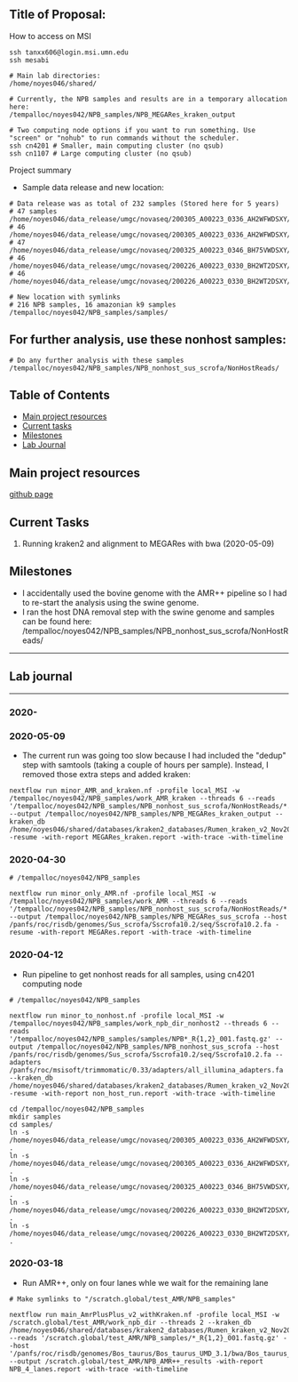 Title of Proposal:
------------

How to access on MSI

```
ssh tanxx606@login.msi.umn.edu
ssh mesabi

# Main lab directories:
/home/noyes046/shared/ 

# Currently, the NPB samples and results are in a temporary allocation here:
/tempalloc/noyes042/NPB_samples/NPB_MEGARes_kraken_output

# Two computing node options if you want to run something. Use "screen" or "nohub" to run commands without the scheduler.
ssh cn4201 # Smaller, main computing cluster (no qsub)
ssh cn1107 # Large computing cluster (no qsub)
```

Project summary
* Sample data release and new location:
```
# Data release was as total of 232 samples (Stored here for 5 years)
# 47 samples
/home/noyes046/data_release/umgc/novaseq/200305_A00223_0336_AH2WFWDSXY/Noyes_Project_011_Pool_1
# 46
/home/noyes046/data_release/umgc/novaseq/200305_A00223_0336_AH2WFWDSXY/Noyes_Project_011_Pool_5
# 47
/home/noyes046/data_release/umgc/novaseq/200325_A00223_0346_BH75VWDSXY/Noyes_Project_011_Pool_2
# 46
/home/noyes046/data_release/umgc/novaseq/200226_A00223_0330_BH2WT2DSXY/Noyes_Project_011_Pool_3
# 46
/home/noyes046/data_release/umgc/novaseq/200226_A00223_0330_BH2WT2DSXY/Noyes_Project_011_Pool_4

# New location with symlinks
# 216 NPB samples, 16 amazonian k9 samples
/tempalloc/noyes042/NPB_samples/samples/
```

## For further analysis, use these nonhost samples:
```
# Do any further analysis with these samples
/tempalloc/noyes042/NPB_samples/NPB_nonhost_sus_scrofa/NonHostReads/

```



Table of Contents
-----
* [Main project resources](#main-project-resources)
* [Current tasks](#current-tasks)
* [Milestones](#milestones)
* [Lab Journal](#lab-journal)

## Main project resources

[github page](https://github.com/EnriqueDoster/project_lab_notebooks)



## Current Tasks

  1. Running kraken2 and alignment to MEGARes with bwa (2020-05-09)
  
## Milestones
 * I accidentally used the bovine genome with the AMR++ pipeline so I had to re-start the analysis using the swine genome.
 * I ran the host DNA removal step with the swine genome and samples can be found here: /tempalloc/noyes042/NPB_samples/NPB_nonhost_sus_scrofa/NonHostReads/
 



***
## Lab journal
---------------------------------------------------------------------------------------------------------------
### 2020-


### 2020-05-09
* The current run was going too slow because I had included the "dedup" step with samtools (taking a couple of hours per sample). Instead, I removed those extra steps and added kraken:
```
nextflow run minor_AMR_and_kraken.nf -profile local_MSI -w /tempalloc/noyes042/NPB_samples/work_AMR_kraken --threads 6 --reads '/tempalloc/noyes042/NPB_samples/NPB_nonhost_sus_scrofa/NonHostReads/*.non.host.R{1,2}.fastq.gz' --output /tempalloc/noyes042/NPB_samples/NPB_MEGARes_kraken_output --kraken_db /home/noyes046/shared/databases/kraken2_databases/Rumen_kraken_v2_Nov2019/ -resume -with-report MEGARes_kraken.report -with-trace -with-timeline
```

### 2020-04-30
```
# /tempalloc/noyes042/NPB_samples

nextflow run minor_only_AMR.nf -profile local_MSI -w /tempalloc/noyes042/NPB_samples/work_AMR --threads 6 --reads '/tempalloc/noyes042/NPB_samples/NPB_nonhost_sus_scrofa/NonHostReads/*.non.host.R{1,2}.fastq.gz' --output /tempalloc/noyes042/NPB_samples/NPB_MEGARes_sus_scrofa --host /panfs/roc/risdb/genomes/Sus_scrofa/Sscrofa10.2/seq/Sscrofa10.2.fa -resume -with-report MEGARes.report -with-trace -with-timeline

```




### 2020-04-12
* Run pipeline to get nonhost reads for all samples, using cn4201 computing node

```
# /tempalloc/noyes042/NPB_samples

nextflow run minor_to_nonhost.nf -profile local_MSI -w /tempalloc/noyes042/NPB_samples/work_npb_dir_nonhost2 --threads 6 --reads '/tempalloc/noyes042/NPB_samples/samples/NPB*_R{1,2}_001.fastq.gz' --output /tempalloc/noyes042/NPB_samples/NPB_nonhost_sus_scrofa --host /panfs/roc/risdb/genomes/Sus_scrofa/Sscrofa10.2/seq/Sscrofa10.2.fa --adapters /panfs/roc/msisoft/trimmomatic/0.33/adapters/all_illumina_adapters.fa --kraken_db /home/noyes046/shared/databases/kraken2_databases/Rumen_kraken_v2_Nov2019/ -resume -with-report non_host_run.report -with-trace -with-timeline

```


```
cd /tempalloc/noyes042/NPB_samples
mkdir samples
cd samples/
ln -s /home/noyes046/data_release/umgc/novaseq/200305_A00223_0336_AH2WFWDSXY/Noyes_Project_011_Pool_1/*.gz .
ln -s /home/noyes046/data_release/umgc/novaseq/200305_A00223_0336_AH2WFWDSXY/Noyes_Project_011_Pool_5/*.gz .
ln -s /home/noyes046/data_release/umgc/novaseq/200325_A00223_0346_BH75VWDSXY/Noyes_Project_011_Pool_2/*.gz .
ln -s /home/noyes046/data_release/umgc/novaseq/200226_A00223_0330_BH2WT2DSXY/Noyes_Project_011_Pool_4/*.gz .
ln -s /home/noyes046/data_release/umgc/novaseq/200226_A00223_0330_BH2WT2DSXY/Noyes_Project_011_Pool_3/*.gz .

```




### 2020-03-18
 
* Run AMR++, only on four lanes whle we wait for the remaining lane

```
# Make symlinks to "/scratch.global/test_AMR/NPB_samples"

nextflow run main_AmrPlusPlus_v2_withKraken.nf -profile local_MSI -w /scratch.global/test_AMR/work_npb_dir --threads 2 --kraken_db /home/noyes046/shared/databases/kraken2_databases/Rumen_kraken_v2_Nov2019/ --reads '/scratch.global/test_AMR/NPB_samples/*_R{1,2}_001.fastq.gz' --host '/panfs/roc/risdb/genomes/Bos_taurus/Bos_taurus_UMD_3.1/bwa/Bos_taurus_UMD_3.1.fa' --output /scratch.global/test_AMR/NPB_AMR++_results -with-report NPB_4_lanes.report -with-trace -with-timeline
```


